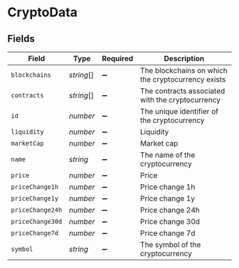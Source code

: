 # CryptoData


## Fields

| Field                                              | Type                                               | Required                                           | Description                                        |
| -------------------------------------------------- | -------------------------------------------------- | -------------------------------------------------- | -------------------------------------------------- |
| `blockchains`                                      | *string*[]                                         | :heavy_minus_sign:                                 | The blockchains on which the cryptocurrency exists |
| `contracts`                                        | *string*[]                                         | :heavy_minus_sign:                                 | The contracts associated with the cryptocurrency   |
| `id`                                               | *number*                                           | :heavy_minus_sign:                                 | The unique identifier of the cryptocurrency        |
| `liquidity`                                        | *number*                                           | :heavy_minus_sign:                                 | Liquidity                                          |
| `marketCap`                                        | *number*                                           | :heavy_minus_sign:                                 | Market cap                                         |
| `name`                                             | *string*                                           | :heavy_minus_sign:                                 | The name of the cryptocurrency                     |
| `price`                                            | *number*                                           | :heavy_minus_sign:                                 | Price                                              |
| `priceChange1h`                                    | *number*                                           | :heavy_minus_sign:                                 | Price change 1h                                    |
| `priceChange1y`                                    | *number*                                           | :heavy_minus_sign:                                 | Price change 1y                                    |
| `priceChange24h`                                   | *number*                                           | :heavy_minus_sign:                                 | Price change 24h                                   |
| `priceChange30d`                                   | *number*                                           | :heavy_minus_sign:                                 | Price change 30d                                   |
| `priceChange7d`                                    | *number*                                           | :heavy_minus_sign:                                 | Price change 7d                                    |
| `symbol`                                           | *string*                                           | :heavy_minus_sign:                                 | The symbol of the cryptocurrency                   |